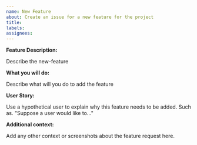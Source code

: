```yaml
---
name: New Feature
about: Create an issue for a new feature for the project
title: 
labels: 
assignees: 
---
```


**Feature Description:** 

Describe the new-feature

**What you will do:** 

Describe what will you do to add the feature

**User Story:** 

Use a hypothetical user to explain why this feature needs to be added. Such as. "Suppose a user would like to..."

**Additional context:** 

Add any other context or screenshots about the feature request here.


